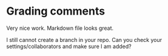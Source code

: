# Grading comments

Very nice work. Markdown file looks great.

I still cannot create a branch in your repo. Can you check your settings/collaborators and make sure I am added?
